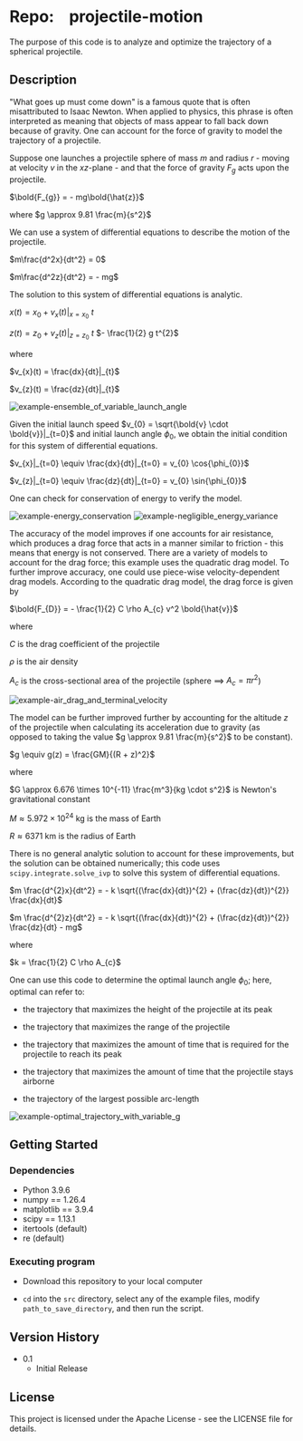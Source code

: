 # Repo:    projectile-motion

The purpose of this code is to analyze and optimize the trajectory of a spherical projectile.

## Description

"What goes up must come down" is a famous quote that is often misattributed to Isaac Newton. When applied to physics, this phrase is often interpreted as meaning that objects of mass appear to fall back down because of gravity. One can account for the force of gravity to model the trajectory of a projectile.

Suppose one launches a projectile sphere of mass $m$ and radius $r$ - moving at velocity $v$ in the $xz$-plane - and that the force of gravity $F_{g}$ acts upon the projectile. 

$\bold{F_{g}} = - mg\bold{\hat{z}}$

where $g \approx 9.81 \frac{m}{s^2}$

We can use a system of differential equations to describe the motion of the projectile.

$m\frac{d^2x}{dt^2} = 0$

$m\frac{d^2z}{dt^2} = - mg$

The solution to this system of differential equations is analytic.

$x(t) = x_{0} + v_{x}(t)|_{x=x_{{0}}}$ $t$

$z(t) = z_{0} + v_{z}(t)|_{z=z_{0}}$ $t$ $- \frac{1}{2} g t^{2}$  

where

$v_{x}(t) = \frac{dx}{dt}|_{t}$

$v_{z}(t) = \frac{dz}{dt}|_{t}$

<img src="output/example_06-ensemble_with_variable_launch_angle_at_g_of_z/ProjectileMotionEnsemble-Var_launch_angle.png" title="" alt="example-ensemble_of_variable_launch_angle" data-align="center">

Given the initial launch speed $v_{0} = \sqrt{\bold{v} \cdot \bold{v}}|_{t=0}$ and initial launch angle $\phi_{0}$, we obtain the initial condition for this system of differential equations.

$v_{x}|_{t=0} \equiv \frac{dx}{dt}|_{t=0} = v_{0} \cos{\phi_{0}}$

$v_{z}|_{t=0} \equiv \frac{dz}{dt}|_{t=0} = v_{0} \sin{\phi_{0}}$

One can check for conservation of energy to verify the model.

<img src="output/example_01-simulation_without_drag_at_constant_g/ProjectileMotionSimulation-Energies_VS_Time-wPeakTime.png" title="" alt="example-energy_conservation" data-align="center">

<img title="" src="output/example_01-simulation_without_drag_at_constant_g/ProjectileMotionSimulation-EnergyVar_VS_Time-wPeakTime.png" alt="example-negligible_energy_variance" data-align="center">

The accuracy of the model improves if one accounts for air resistance, which produces a drag force that acts in a manner similar to friction - this means that energy is not conserved. There are a variety of models to account for the drag force; this example uses the quadratic drag model. To further improve accuracy, one could use piece-wise velocity-dependent drag models. According to the quadratic drag model, the drag force is given by

$\bold{F_{D}} = - \frac{1}{2} C \rho A_{c} v^2 \bold{\hat{v}}$

where

$C$ is the drag coefficient of the projectile

$\rho$ is the air density

$A_{c}$ is the cross-sectional area of the projectile (sphere $\implies$ $A_{c} = \pi r^2$)

<img src="output/example_03-simulation_with_drag_at_constant_g/ProjectileMotionSimulation-SpeedsAndVelocities_VS_Time-wPeakTime.png" title="" alt="example-air_drag_and_terminal_velocity" data-align="center">

The model can be further improved further by accounting for the altitude $z$ of the projectile when calculating its acceleration due to gravity (as opposed to taking the value $g \approx 9.81 \frac{m}{s^2}$ to be constant). 

$g \equiv g(z) = \frac{GM}{(R + z)^2}$

where

$G \approx 6.676 \times 10^{-11} \frac{m^3}{kg \cdot s^2}$ is Newton's gravitational constant

$M \approx 5.972 \times 10^{24}$ kg is the mass of Earth

$R \approx 6371$ km is the radius of Earth

There is no general analytic solution to account for these improvements, but the solution can be obtained numerically; this code uses `scipy.integrate.solve_ivp` to solve this system of differential equations. 

$m \frac{d^{2}x}{dt^2} = - k \sqrt{(\frac{dx}{dt})^{2} + (\frac{dz}{dt})^{2}} \frac{dx}{dt}$

$m \frac{d^{2}z}{dt^2} = - k \sqrt{(\frac{dx}{dt})^{2} + (\frac{dz}{dt})^{2}} \frac{dz}{dt} - mg$

where

$k = \frac{1}{2} C \rho A_{c}$

One can use this code to determine the optimal launch angle $\phi_{0}$; here, optimal can refer to:

* the trajectory that maximizes the height of the projectile at its peak

* the trajectory that maximizes the range of the projectile

* the trajectory that maximizes the amount of time that is required for the projectile to reach its peak

* the trajectory that maximizes the amount of time that the projectile stays airborne

* the trajectory of the largest possible arc-length



![example-optimal_trajectory_with_variable_g](output/example_12-optimization_with_variable_launch_angle_at_g_of_z/TrajectoryOptimization-LongestArcLengthOfTrajectory_VS_1_Var-LaunchAngle.png)

## 

## Getting Started

### Dependencies

* Python 3.9.6
* numpy == 1.26.4
* matplotlib == 3.9.4
* scipy == 1.13.1
* itertools (default)
* re (default)

### Executing program

* Download this repository to your local computer

* `cd` into the `src` directory, select any of the example files, modify `path_to_save_directory`, and then run the script.

## Version History

* 0.1
  * Initial Release

## License

This project is licensed under the Apache License - see the LICENSE file for details.
